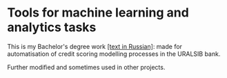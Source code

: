 Tools for machine learning and analytics tasks
==============================================

This is my Bachelor's degree work [[text in Russian]](https://docs.google.com/document/d/153Fc-TLrHQQv-TWU0UmdVyXGRUBBvLRL5Eyy4AwDkD4/edit?usp=sharing): 
made for automatisation of credit scoring modelling processes in the URALSIB bank.

Further modified and sometimes used in other projects.
